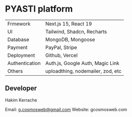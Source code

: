 # PYASTI platform

|                |                                   |
| -------------- | --------------------------------- |
| Frmework       | Next.js 15, React 19              |
| UI             | Tailwind, Shadcn, Recharts        |
| Database       | MongoDB, Mongoose                 |
| Payment        | PayPal, Stripe                    |
| Deployment     | Github, Vercel                    |
| Authentication | Auth.js, Google Auth, Magic Link  |
| Others         | uploadthing, nodemailer, zod, etc |

## Developer

Hakim Kerrache

Email: g.cosmosweb@gmail.com
Website: gcosmosweb.com
